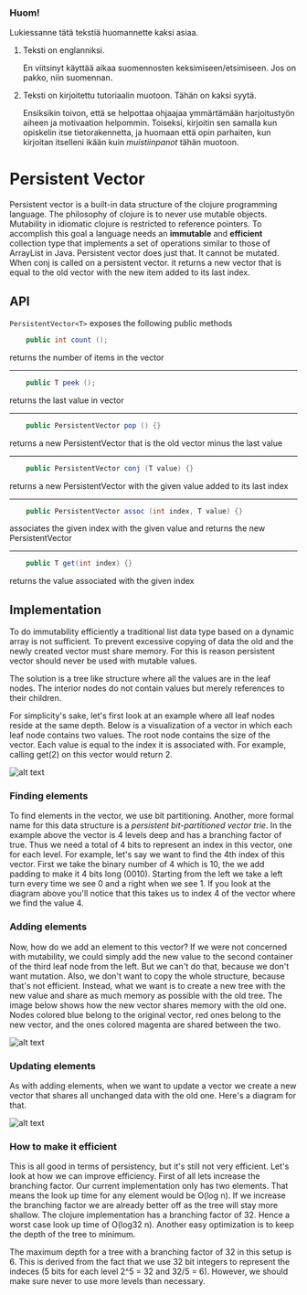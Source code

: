 ### Huom!
Lukiessanne tätä tekstiä huomannette kaksi asiaa.

1. Teksti on englanniksi.

   En viitsinyt käyttää aikaa suomennosten keksimiseen/etsimiseen.
   Jos on pakko, niin suomennan.
   
2. Teksti on kirjoitettu tutoriaalin muotoon. Tähän on kaksi syytä.

   Ensiksikin toivon, että se helpottaa ohjaajaa ymmärtämään harjoitustyön aiheen ja motivaation helpommin.
   Toiseksi, kirjoitin sen samalla kun opiskelin itse tietorakennetta, ja huomaan että opin parhaiten,
   kun kirjoitan itselleni ikään kuin *muistiinpanot* tähän muotoon.

# Persistent Vector

Persistent vector is a built-in data structure of the clojure programming language.
The philosophy of clojure is to never use mutable objects. Mutability in idiomatic clojure
is restricted to reference pointers. To accomplish this goal a language needs an **immutable**
and **efficient** collection type that implements a set of operations similar to those of ArrayList in Java.
Persistent vector does just that. It cannot be mutated. When conj is called on a persistent vector.
it returns a new vector that is equal to the old vector with the new item added to its last index.

## API

`PersistentVector<T>` exposes the following public methods


```java
    public int count ();
```
returns the number of items in the vector

***

```java
    public T peek ();
```
returns the last value in vector

***

```java
    public PersistentVector pop () {}
```
returns a new PersistentVector that is the old vector minus the last value

***

```java
    public PersistentVector conj (T value) {}
```
returns a new PersistentVector with the given value added to its last index

***

```java
    public PersistentVector assoc (int index, T value) {}
```
associates the given index with the given value and returns the new PersistentVector

***

```java
    public T get(int index) {}
```
returns the value associated with the given index

## Implementation

To do immutability efficiently a traditional list data type based on a dynamic array is not sufficient.
To prevent excessive copying of data the old and the newly created vector must share memory.
For this is reason persistent vector should never be used with mutable values.

The solution is a tree like structure where all the values are in the leaf nodes. The interior nodes
do not contain values but merely references to their children.

For simplicity's sake, let's first look at an example where all leaf nodes reside at the same depth.
Below is a visualization of a vector in which each leaf node contains two values. The root node contains the size of the vector.
Each value is equal to the index it is associated with. For example, calling get(2) on this vector would return 2.

![alt text](https://dl.dropboxusercontent.com/u/56014373/persistent%20vector.jpeg "Structure of a persistent vector")

### Finding elements

To find elements in the vector, we use bit partitioning. Another, more formal name for
this data structure is a *persistent bit-partitioned vector trie*. In the example above the vector is 4 levels deep
and has a branching factor of true. Thus we need a total of 4 bits to represent an index in this vector,
one for each level. For example, let's say we want to find the 4th index of this vector. First we take the binary
number of 4 which is 10, the we add padding to make it 4 bits long (0010). Starting from the left we take a left
turn every time we see 0 and a right when we see 1. If you look at the diagram above you'll notice that this takes
us to index 4 of the vector where we find the value 4.

### Adding elements

Now, how do we add an element to this vector? If we were not concerned with mutability,
we could simply add the new value to the second container of the third leaf node from the left. But we can't do that,
because we don't want mutation. Also, we don't want to copy the whole structure, because that's not efficient.
Instead, what we want is to create a new tree with the new value and share as much memory as possible with the old tree.
The image below shows how the new vector shares memory with the old one. Nodes colored blue belong to the original vector,
red ones belong to the new vector, and the ones colored magenta are shared between the two.

![alt text](https://dl.dropboxusercontent.com/u/56014373/adding%20to%20the%20vector.jpeg "adding to a persistent vector")

### Updating elements

As with adding elements, when we want to update a vector we create a new vector
that shares all unchanged data with the old one. Here's a diagram for that.

![alt text](https://dl.dropboxusercontent.com/u/56014373/updating%20vector.jpeg "adding to a persistent vector")

### How to make it efficient

This is all good in terms of persistency, but it's still not very efficient. Let's look at how we can improve efficiency.
First of all lets increase the branching factor. Our current implementation only has two elements.
That means the look up time for any element would be O(log n). If we increase the branching factor we are already
better off as the tree will stay more shallow. The clojure implementation has a branching factor of 32. Hence a worst
case look up time of O(log32 n). Another easy optimization is to keep the depth of the tree to minimum.

The maximum depth for a tree with a branching factor of 32 in this setup is 6. This is derived from the fact that we use
32 bit integers to represent the indeces (5 bits for each level 2^5 = 32 and 32/5 = 6). However, we should make sure
never to use more levels than necessary.


